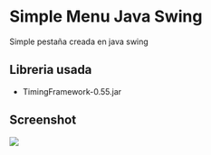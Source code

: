 # Simple Menu Java Swing
Simple pestaña creada en java swing

## Libreria usada
- TimingFramework-0.55.jar

## Screenshot

<img  src="https://github.com/XGilmar/simple-menu-java/assets/86094668/1eb5a558-42ee-4010-b0ba-6ac4c808c6ff" />
